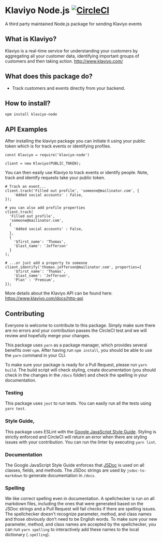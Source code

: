 # Klaviyo Node.js [![CircleCI](https://circleci.com/gh/itsolucas/klaviyo-node.svg?style=svg)](https://circleci.com/gh/itsolucas/klaviyo-node)
A third party maintained Node.js package for sending Klaviyo events

## What is Klaviyo?

Klaviyo is a real-time service for understanding your customers by aggregating all your customer data, identifying important groups of customers and then taking action.
http://www.klaviyo.com/

## What does this package do?

* Track customers and events directly from your backend.

## How to install?

    npm install klaviyo-node

## API Examples

After installing the klaviyo package you can initiate it using your public token which is for track events or identifying profiles.

    const Klaviyo = require('klaviyo-node')

    client = new Klaviyo(PUBLIC_TOKEN);

You can then easily use Klaviyo to track events or identify people.  Note, track and identify requests take your public token.

    # Track an event...
    client.track('Filled out profile', 'someone@mailinator.com', {
        'Added social accounts' : False,
    });
    
    # you can also add profile properties
    client.track(
      'Filled out profile', 
      'someone@mailinator.com', 
      {
        'Added social accounts' : False,
      }, 
      {
        '$first_name': 'Thomas',
        '$last_name': 'Jefferson'
      }
    );

    # ...or just add a property to someone
    client.identify('thomas.jefferson@mailinator.com', properties={
        '$first_name': 'Thomas',
        '$last_name': 'Jefferson',
        'Plan' : 'Premium',
    });

More details about the Klaviyo API can be found here: https://www.klaviyo.com/docs/http-api

## Contributing
Everyone is welcome to contribute to this package. Simply make sure there are no errors and your contribution passes the CircleCI test and we will review and hopefully merge your changes. 

This package uses `yarn` as a package manager, which provides several benefits over `npm`. After having run `npm install`, you should be able to use the `yarn` command in your CLI.

To make sure your package is ready for a Pull Request, please run `yarn build`. The build script will check styling, create documentation (you should check in the changes in the `/docs` folder) and check the spelling in your documentation.

### Testing
This package uses `jest` to run tests. You can easily run all the tests using `yarn test`.

### Style Guide, 
This package uses ESLint with the [Google JavaScript Style Guide](https://google.github.io/styleguide/jsguide.html). Styling is strictly enforced and CircleCI will return an error when there are styling issues with your contribution. You can run the linter by executing `yarn lint`.

### Documentation
The Google JavaScript Style Guide enforces that [JSDoc](https://developers.google.com/closure/compiler/docs/js-for-compiler) is used on all classes, fields, and methods. The JSDoc strings are used by `jsdoc-to-markdown` to generate documentation in `/docs`.

### Spelling
We like correct spelling even in documentation. A spellchecker is run on all markdown files, including the ones that were generated based on the JSDoc strings and a Pull Request will fail checks if there are spelling issues. The spellchecker doesn't recognize parameter, method, and class names and those obviously don't need to be English words. To make sure your new parameter, method, and class names are accepted by the spellchecker, you can run `yarn spelling` to interactively add these names to the local dictionary (`.spelling`).
